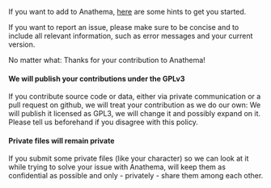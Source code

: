 If you want to add to Anathema, [here](https://github.com/anathema/anathema/wiki/Contributors'-Quickstart) are some hints to get you started.

If you want to report an issue, please make sure to be concise and to include all relevant information, such as error messages and your current version.

No matter what: Thanks for your contribution to Anathema!


#### We will publish your contributions under the GPLv3
If you contribute source code or data, either via private communication or a pull request on github, we will treat your contribution as we do our own: We will publish it licensed as GPL3, we will change it and possibly expand on it.  
Please tell us beforehand if you disagree with this policy.

#### Private files will remain private
If you submit some private files (like your character) so we can look at it while trying to solve your issue with Anathema, will keep them as confidential as possible and only - privately - share them among each other.